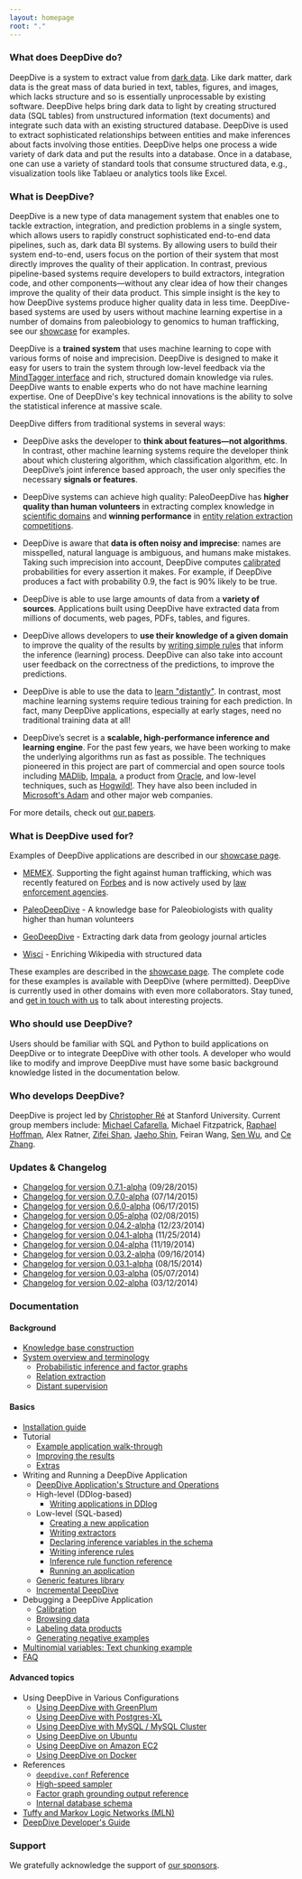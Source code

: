 ```yaml
---
layout: homepage
root: "."
---
```


### What does DeepDive do?

DeepDive is a system to extract value from [dark data](http://www.gartner.com/it-glossary/dark-data). Like dark
matter, dark data is the great mass of data buried in text, tables,
figures, and images, which lacks structure and so is essentially
unprocessable by existing software. DeepDive helps bring dark data to
light by creating structured data (SQL tables) from unstructured
information (text documents) and integrate such data with an existing
structured database. DeepDive is used to extract sophisticated
relationships between entities and make inferences about facts
involving those entities. DeepDive helps one process a wide variety of
dark data and put the results into a database. Once in a database, one
can use a variety of standard tools that consume structured data,
e.g., visualization tools like Tablaeu or analytics tools like Excel.

### What is DeepDive?

DeepDive is a new type of data management system that enables one to
tackle extraction, integration, and prediction problems in a single
system, which allows users to rapidly construct sophisticated
end-to-end data pipelines, such as, dark data BI systems. By
allowing users to build their system end-to-end, users focus on the
portion of their system that most directly improves the quality of
their application. In contrast, previous pipeline-based systems
require developers to build extractors, integration code, and other
components&mdash;without any clear idea of how their changes improve
the quality of their data product. This simple insight is the key to
how DeepDive systems produce higher quality data in less
time. DeepDive-based systems are used by users without machine
learning expertise in a number of domains from paleobiology to
genomics to human trafficking, see our
[showcase](showcase/apps) for examples.

DeepDive is a **trained system** that uses machine learning to cope
with various forms of noise and imprecision. DeepDive is designed to
make it easy for users to train the system through low-level feedback
via the [MindTagger interface](labeling) and rich,
structured domain knowledge via rules. DeepDive wants to enable
experts who do not have machine learning expertise. One of DeepDive's
key technical innovations is the ability to solve the statistical
inference at massive scale.

DeepDive differs from traditional systems in several ways:

- DeepDive asks the developer to **think about features—not algorithms**.
  In contrast, other machine learning systems require the developer
  think about which clustering algorithm, which classification algorithm, etc.
  In DeepDive’s joint inference based approach, the user only specifies
  the necessary **signals or features**.
- DeepDive systems can achieve high quality: PaleoDeepDive has **higher quality than human volunteers** in extracting complex knowledge in
  [scientific domains](http://www.plosone.org/article/info:doi/10.1371/journal.pone.0113523) and  **winning performance** in
  [entity relation extraction competitions](http://i.stanford.edu/hazy/papers/2014kbp-systemdescription.pdf).

- DeepDive is aware that **data is often noisy and imprecise**: names
  are misspelled, natural language is ambiguous, and humans make
  mistakes. Taking such imprecision into account, DeepDive computes
  [calibrated](calibration) probabilities for every
  assertion it makes. For example, if DeepDive produces a fact with
  probability 0.9, the fact is 90% likely to be true.

- DeepDive is
  able to use large amounts of data from a **variety of sources**.
  Applications built using DeepDive have extracted data from millions
  of documents, web pages, PDFs, tables, and figures.

- DeepDive
  allows developers to **use their knowledge of a given domain** to
  improve the quality of the results by [writing simple
  rules](inference_rules) that inform the inference
  (learning) process.  DeepDive can also take into account user
  feedback on the correctness of the predictions, to improve the
  predictions.

- DeepDive is able to use the data to [learn
  "distantly"](distant_supervision). In contrast,
  most machine learning systems require tedious training for each
  prediction. In fact, many DeepDive applications, especially at early
  stages, need no traditional training data at all!

- DeepDive’s
  secret is a **scalable, high-performance inference and learning
  engine**. For the past few years, we have been working to make the
  underlying algorithms run as fast as possible. The techniques
  pioneered in this project are part of commercial and open source
  tools including [MADlib](http://madlib.net/),
  [Impala](http://www.cloudera.com/content/cloudera/en/products-and-services/cdh/impala.html),
  a product from
  [Oracle](https://blogs.oracle.com/R/entry/low_rank_matrix_factorization_in),
  and low-level techniques, such as
  [Hogwild!](http://i.stanford.edu/hazy/papers/hogwild-nips.pdf). They
  have also been included in [Microsoft's
  Adam](http://www.wired.com/2014/07/microsoft-adam/) and other major
  web companies.

For more details, check out [our papers](papers).


### What is DeepDive used for?

Examples of DeepDive applications are described in our [showcase page](showcase/apps).

- [MEMEX](showcase/apps#memex). Supporting the fight against human trafficking, which was recently featured on [Forbes](http://www.forbes.com/sites/thomasbrewster/2015/04/17/darpa-nasa-and-partners-show-off-memex/) and is now actively used by [law enforcement agencies](http://humantraffickingcenter.org/posts-by-htc-associates/memex-helps-find-human-trafficking-cases-online/).

- [PaleoDeepDive](https://www.youtube.com/watch?v=Cj2-dQ2nwoY) - A knowledge base for Paleobiologists with quality higher than human volunteers

- [GeoDeepDive](https://www.youtube.com/watch?v=X8uhs28O3eA) - Extracting dark data from geology journal articles

- [Wisci](https://www.youtube.com/watch?v=Q1IpE9_pBu4) - Enriching Wikipedia with structured data

These examples are described in the [showcase
page](showcase/apps).  The complete code for these examples
is available with DeepDive (where permitted). DeepDive is currently
used in other domains with even more collaborators. Stay tuned, and
[get in touch with us](mailto:contact.hazy@gmail.com) to talk about
interesting projects.

### Who should use DeepDive?

Users should be familiar with SQL and Python to build applications on
DeepDive or to integrate DeepDive with other tools. A developer who
would like to modify and improve DeepDive must have some basic
background knowledge listed in the documentation below.

### Who develops DeepDive?

DeepDive is project led by [Christopher Ré](http://cs.stanford.edu/people/chrismre/)
at Stanford University. Current group members include:
[Michael Cafarella](http://web.eecs.umich.edu/~michjc/),
Michael Fitzpatrick,
[Raphael Hoffman](http://raphaelhoffmann.com/),
Alex Ratner,
[Zifei Shan](http://www.zifeishan.org/),
[Jaeho Shin](http://cs.stanford.edu/~netj/),
Feiran Wang,
[Sen Wu](http://stanford.edu/~senwu/),
and
[Ce Zhang](http://pages.cs.wisc.edu/~czhang/).

### Updates &amp; Changelog

- [Changelog for version 0.7.1-alpha](changelog/0.7.1-alpha) (09/28/2015)
- [Changelog for version 0.7.0-alpha](changelog/0.7.0-alpha) (07/14/2015)
- [Changelog for version 0.6.0-alpha](changelog/0.6.0-alpha) (06/17/2015)
- [Changelog for version 0.05-alpha](changelog/0.05.01-alpha) (02/08/2015)
- [Changelog for version 0.04.2-alpha](changelog/0.04.2-alpha) (12/23/2014)
- [Changelog for version 0.04.1-alpha](changelog/0.04.1-alpha) (11/25/2014)
- [Changelog for version 0.04-alpha](changelog/0.04-alpha) (11/19/2014)
- [Changelog for version 0.03.2-alpha](changelog/0.03.2-alpha) (09/16/2014)
- [Changelog for version 0.03.1-alpha](changelog/0.03.1-alpha) (08/15/2014)
- [Changelog for version 0.03-alpha](changelog/0.03-alpha) (05/07/2014)
- [Changelog for version 0.02-alpha](changelog/0.02-alpha) (03/12/2014)

### <a name="documentation" href="#"></a> Documentation

#### Background

- [Knowledge base construction](kbc)
- [System overview and terminology](overview)
    - [Probabilistic inference and factor graphs](inference)
    - [Relation extraction](relation_extraction)
    - [Distant supervision](distant_supervision)

#### Basics

- [Installation guide](installation)
- Tutorial
    - [Example application walk-through](walkthrough)
    - [Improving the results](walkthrough-improve)
    - [Extras](walkthrough-extras)
- Writing and Running a DeepDive Application
    - [DeepDive Application's Structure and Operations](deepdiveapp)
    - High-level (DDlog-based)
        - [Writing applications in DDlog](ddlog)
    - Low-level (SQL-based)
        - [Creating a new application](writing)
        - [Writing extractors](extractors)
        - [Declaring inference variables in the schema](schema)
        - [Writing inference rules](inference_rules)
        - [Inference rule function reference](inference_rule_functions)
        - [Running an application](running)
    - [Generic features library](gen_feats)
    - [Incremental DeepDive](incremental)
- Debugging a DeepDive Application
    - [Calibration](calibration)
    - [Browsing data](browsing)
    - [Labeling data products](labeling)
    - [Generating negative examples](generating_negative_examples)
- [Multinomial variables: Text chunking example](chunking)
- [FAQ](faq)


#### Advanced topics

- Using DeepDive in Various Configurations
    - [Using DeepDive with GreenPlum](greenplum)
    - [Using DeepDive with Postgres-XL](pgxl)
    - [Using DeepDive with MySQL / MySQL Cluster](mysql)
    - [Using DeepDive on Ubuntu](ubuntu)
    - [Using DeepDive on Amazon EC2](ec2)
    - [Using DeepDive on Docker](docker)
- References
    - [`deepdive.conf` Reference](configuration)
    - [High-speed sampler](sampler)
    - [Factor graph grounding output reference](factor_graph_schema)
    - [Internal database schema](reserved_tables)
- [Tuffy and Markov Logic Networks (MLN)](markov_logic_network)
- [DeepDive Developer's Guide](developer)

### Support

We gratefully acknowledge the support of [our sponsors](support).
